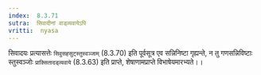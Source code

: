 ```yaml
---
index:  8.3.71
sutra:  सिवादीनां वाड्व्यवायेऽपि
vritti:  nyasa
---
```


सिवादयः प्रत्यासत्तेः `सिवुसहसुट्स्तुस्वञ्जाम्` (8.3.70) इति पूर्वसूत्र एव सन्निनिष्टा गृह्यन्ते, न तु गणसन्निविष्टाः स्तुस्वञ्जोः `प्राक्सितादड्व्यवाये` (8.3.63) इति प्राप्ते, शेषाणामप्राप्ते विभाषेयमारभ्यते।।

